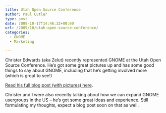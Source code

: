 ```yaml
---
title: Utah Open Source Conference
author: Paul Cutler
type: post
date: 2009-10-17T14:46:32+00:00
url: /2009/10/utah-open-source-conference/
categories:
  - GNOME
  - Marketing

---
```

Christer Edwards (aka Zelut) recently represented GNOME at the Utah Open Source Conference. He&#8217;s got some great pictures up and has some good things to say about GNOME, including that he&#8217;s getting involved more (which is great to see!)

[Read his full blog post (with pictures) here][1].

Christer and I were also recently talking about how we can expand GNOME usergroups in the US &#8211; he&#8217;s got some great ideas and experience. Still formulating my thoughts, expect a blog post soon on that as well.

 [1]: http://ubuntu-tutorials.com/2009/10/16/become-a-friend-of-gnome/